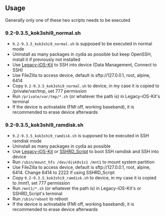 ## Usage
Generally only one of these two scripts needs to be executed
### 9.2-9.3.5_kok3shi9_normal.sh
- `9.2-9.3.5_kok3shi9_normal.sh` is supposed to be executed in normal mode
- Uninstall as many packages in cydia as possible but keep OpenSSH, install it if previously not installed
- Use [Legacy-iOS-Kit](https://github.com/LukeZGD/Legacy-iOS-Kit) to SSH into device (Data Management, Connect to SSH)
- Use FileZilla to access device, default is sftp://127.0.0.1, root, alpine, 6414
- Copy `9.2-9.3.5_kok3shi9_normal.sh` to device, in my case it is copied to /private/var/tmp, set 777 permission
- Run `/private/var/tmp/*.sh` (or whatever the path is) in Legacy-iOS-Kit's terminal
- If the device is activatable (FMI off, working baseband), it is recommended to erase device afterwards
### 9.2-9.3.5_kok3shi9_ramdisk.sh
- `9.2-9.3.5_kok3shi9_ramdisk.sh` is supposed to be executed in SSH ramdisk mode
- Uninstall as many packages in cydia as possible
- Use [Legacy-iOS-Kit](https://github.com/LukeZGD/Legacy-iOS-Kit) or [SSHRD_Script](https://github.com/verygenericname/SSHRD_Script) to boot SSH ramdisk and SSH into device
- Run `/sbin/mount_hfs /dev/disk0s1s1 /mnt1` to mount system partition
- Use FileZilla to access device, default is sftp://127.0.0.1, root, alpine, 6414. Change 6414 to 2222 if using SSHRD_Script
- Copy `9.2-9.3.5_kok3shi9_ramdisk.sh` to device, in my case it is copied to /mnt1, set 777 permission
- Run `/mnt1/*.sh` (or whatever the path is) in Legacy-iOS-Kit's or SSHRD_Script's terminal
- Run `/sbin/reboot` to reboot
- If the device is activatable (FMI off, working baseband), it is recommended to erase device afterwards
